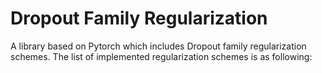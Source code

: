 # Dropout Family Regularization 
A library based on Pytorch which includes Dropout family regularization schemes. The list of implemented regularization schemes is as following:

